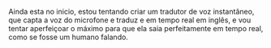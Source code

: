 Ainda esta no inicio, estou tentando criar um tradutor de voz instantâneo, que capta a voz do microfone e traduz e em tempo real em inglês, e vou tentar aperfeiçoar o máximo para que ela saia perfeitamente em tempo real, como se fosse um humano falando.
